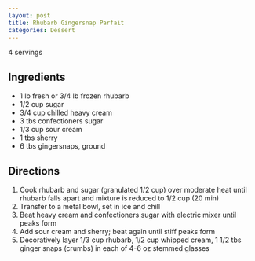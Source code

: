 ```yaml
---
layout: post
title: Rhubarb Gingersnap Parfait
categories: Dessert
---
```


4 servings

## Ingredients 

- 1 lb fresh or 3/4 lb frozen rhubarb
- 1/2 cup sugar
- 3/4 cup chilled heavy cream
- 3 tbs confectioners sugar
- 1/3 cup sour cream
- 1 tbs sherry
- 6 tbs gingersnaps, ground

## Directions

1. Cook rhubarb and sugar (granulated 1/2 cup) over moderate heat until rhubarb falls apart and mixture is reduced to 1/2 cup (20 min) 
2. Transfer to a metal bowl, set in ice and chill
3. Beat heavy cream and confectioners sugar with electric mixer until peaks form 
4. Add sour cream and sherry; beat again until stiff peaks form
5. Decoratively layer 1/3 cup rhubarb, 1/2 cup whipped cream, 1 1/2 tbs ginger snaps (crumbs) in each of 4-6 oz stemmed glasses




